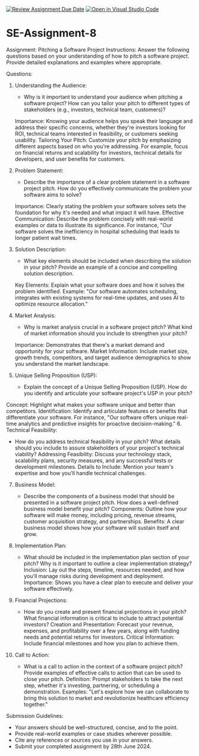 [![Review Assignment Due Date](https://classroom.github.com/assets/deadline-readme-button-22041afd0340ce965d47ae6ef1cefeee28c7c493a6346c4f15d667ab976d596c.svg)](https://classroom.github.com/a/4bgukiqw)
[![Open in Visual Studio Code](https://classroom.github.com/assets/open-in-vscode-2e0aaae1b6195c2367325f4f02e2d04e9abb55f0b24a779b69b11b9e10269abc.svg)](https://classroom.github.com/online_ide?assignment_repo_id=15432167&assignment_repo_type=AssignmentRepo)
# SE-Assignment-8
 Assignment: Pitching a Software Project
 Instructions:
Answer the following questions based on your understanding of how to pitch a software project. Provide detailed explanations and examples where appropriate.

 Questions:

1. Understanding the Audience:
   - Why is it important to understand your audience when pitching a software project? How can you tailor your pitch to different types of stakeholders (e.g., investors, technical team, customers)?

   Importance: Knowing your audience helps you speak their language and address their specific concerns, whether they're investors looking for ROI, technical teams interested in feasibility, or customers seeking usability.
Tailoring Your Pitch: Customize your pitch by emphasizing different aspects based on who you're addressing. For example, focus on financial returns and scalability for investors, technical details for developers, and user benefits for customers.

2. Problem Statement:
   - Describe the importance of a clear problem statement in a software project pitch. How do you effectively communicate the problem your software aims to solve?

   Importance: Clearly stating the problem your software solves sets the foundation for why it's needed and what impact it will have.
Effective Communication: Describe the problem concisely with real-world examples or data to illustrate its significance. For instance, "Our software solves the inefficiency in hospital scheduling that leads to longer patient wait times.

3. Solution Description:
   - What key elements should be included when describing the solution in your pitch? Provide an example of a concise and compelling solution description.

   Key Elements: Explain what your software does and how it solves the problem identified.
Example: "Our software automates scheduling, integrates with existing systems for real-time updates, and uses AI to optimize resource allocation."

4. Market Analysis:
   - Why is market analysis crucial in a software project pitch? What kind of market information should you include to strengthen your pitch?

   Importance: Demonstrates that there's a market demand and opportunity for your software.
Market Information: Include market size, growth trends, competitors, and target audience demographics to show you understand the market landscape.


5. Unique Selling Proposition (USP):
   - Explain the concept of a Unique Selling Proposition (USP). How do you identify and articulate your software project's USP in your pitch?

Concept: Highlight what makes your software unique and better than competitors.
Identification: Identify and articulate features or benefits that differentiate your software. For instance, "Our software offers unique real-time analytics and predictive insights for proactive decision-making."
6. Technical Feasibility:
   - How do you address technical feasibility in your pitch? What details should you include to assure stakeholders of your project's technical viability?
   Addressing Feasibility: Discuss your technology stack, scalability plans, security measures, and any successful tests or development milestones.
Details to Include: Mention your team's expertise and how you'll handle technical challenges.


7. Business Model:
   - Describe the components of a business model that should be presented in a software project pitch. How does a well-defined business model benefit your pitch?
   Components: Outline how your software will make money, including pricing, revenue streams, customer acquisition strategy, and partnerships.
Benefits: A clear business model shows how your software will sustain itself and grow.

8. Implementation Plan:
   - What should be included in the implementation plan section of your pitch? Why is it important to outline a clear implementation strategy?
   Inclusion: Lay out the steps, timeline, resources needed, and how you'll manage risks during development and deployment.
Importance: Shows you have a clear plan to execute and deliver your software effectively.

9. Financial Projections:
   - How do you create and present financial projections in your pitch? What financial information is critical to include to attract potential investors?
   Creation and Presentation: Forecast your revenue, expenses, and profitability over a few years, along with funding needs and potential returns for investors.
Critical Information: Include financial milestones and how you plan to achieve them.

10. Call to Action:
    - What is a call to action in the context of a software project pitch? Provide examples of effective calls to action that can be used to close your pitch.
    Definition: Prompt stakeholders to take the next step, whether it's investing, partnering, or scheduling a demonstration.
Examples: "Let's explore how we can collaborate to bring this solution to market and revolutionize healthcare efficiency together."

 Submission Guidelines:
- Your answers should be well-structured, concise, and to the point.
- Provide real-world examples or case studies wherever possible.
- Cite any references or sources you use in your answers.
- Submit your completed assignment by 28th June 2024.


